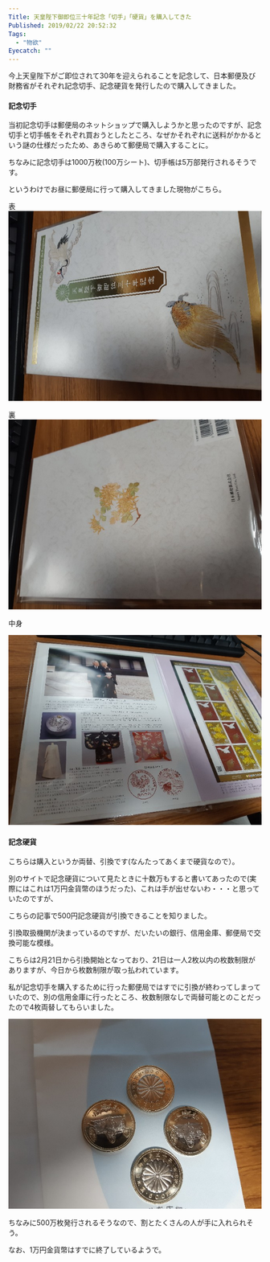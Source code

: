 ```yaml
---
Title: 天皇陛下御即位三十年記念「切手」「硬貨」を購入してきた
Published: 2019/02/22 20:52:32
Tags:
  - "物欲"
Eyecatch: ""
---
```

今上天皇陛下がご即位されて30年を迎えられることを記念して、日本郵便及び財務省がそれぞれ記念切手、記念硬貨を発行したので購入してきました。  



<?# EmbedLink "https://www.watch.impress.co.jp/docs/news/1158575.html" /?>

<?# EmbedLink "https://www.mof.go.jp/currency/coin/commemorative_coin/30th_emperors_enthronement/20180807.html" /?>


#### 記念切手

当初記念切手は郵便局のネットショップで購入しようかと思ったのですが、記念切手と切手帳をそれぞれ買おうとしたところ、なぜかそれぞれに送料がかかるという謎の仕様だったため、あきらめて郵便局で購入することに。  

ちなみに記念切手は1000万枚(100万シート)、切手帳は5万部発行されるそうです。  

というわけでお昼に郵便局に行って購入してきました現物がこちら。  


表
![](20190222204847.jpg) 


裏
![](20190222204852.jpg) 

中身


![](20190222204908.jpg) 



#### 記念硬貨  

こちらは購入というか両替、引換です(なんたってあくまで硬貨なので）。  

別のサイトで記念硬貨について見たときに十数万もすると書いてあったので(実際にはこれは1万円金貨幣のほうだった)、これは手が出せないわ・・・と思っていたのですが、  



<?# Twitter 1098794572606595073 /?>

こちらの記事で500円記念硬貨が引換できることを知りました。  


引換取扱機関が決まっているのですが、だいたいの銀行、信用金庫、郵便局で交換可能な模様。  

<?# EmbedLink "https://www.mof.go.jp/currency/coin/commemorative_coin/30th_emperors_enthronement/20190118toriatsukai.html" /?>

こちらは2月21日から引換開始となっており、21日は一人2枚以内の枚数制限がありますが、今日から枚数制限が取っ払われています。  

私が記念切手を購入するために行った郵便局ではすでに引換が終わってしまっていたので、別の信用金庫に行ったところ、枚数制限なしで両替可能とのことだったので4枚両替してもらいました。  



![](20190222204921.jpg) 



ちなみに500万枚発行されるそうなので、割とたくさんの人が手に入れられそう。  

<?# EmbedLink "https://www.mof.go.jp/currency/coin/commemorative_coin/30th_emperors_enthronement/20180807_besshi.html" /?>

なお、1万円金貨幣はすでに終了しているようで。  